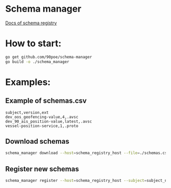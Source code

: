 # Schema manager
[Docs of schema registry](https://github.com/confluentinc/schema-registry)

# How to start:

```bash
go get github.com/90poe/schema-manager
go build -o ./schema_manager
```

# Examples:

## Example of schemas.csv
```csv
subject,version,ext
dev_oos_geofencing-value,4,.avsc
dev_90_ais_position-value,latest,.avsc
vessel-position-service,1,.proto
```

## Download schemas
```bash
schema_manager download --host=schema_registry_host --file=./schemas.csv --outdir=./api
```

## Register new schemas
```bash
schema_manager register --host=schema_registry_host --subject=subject_name --version=v2 --file=./api.proto
```